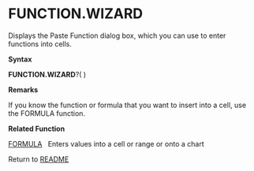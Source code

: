 # FUNCTION.WIZARD

Displays the Paste Function dialog box, which you can use to enter
functions into cells.

**Syntax**

**FUNCTION.WIZARD**?( )

**Remarks**

If you know the function or formula that you want to insert into a cell,
use the FORMULA function.

**Related Function**

[FORMULA](FORMULA.md)&nbsp;&nbsp;&nbsp;Enters values into a cell or range or onto a
chart



Return to [README](README.md#F)

